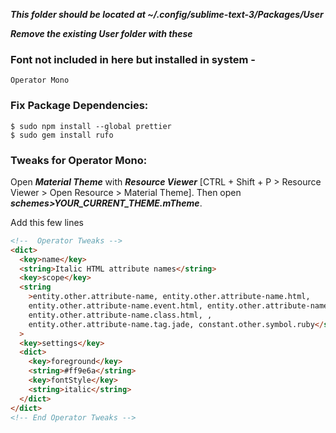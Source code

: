 **_This folder should be located at ~/.config/sublime-text-3/Packages/User_**

**_Remove the existing User folder with these_**

### Font not included in here but installed in system -

`Operator Mono`

### Fix Package Dependencies:

```console
$ sudo npm install --global prettier
$ sudo gem install rufo
```

### Tweaks for Operator Mono:

Open **_Material Theme_** with **_Resource Viewer_** [CTRL + Shift + P > Resource Viewer > Open Resource > Material Theme].
Then open **_schemes>YOUR_CURRENT_THEME.mTheme_**.

Add this few lines

```html
<!--  Operator Tweaks -->
<dict>
  <key>name</key>
  <string>Italic HTML attribute names</string>
  <key>scope</key>
  <string
    >entity.other.attribute-name, entity.other.attribute-name.html,
    entity.other.attribute-name.event.html, entity.other.attribute-name.id.html,
    entity.other.attribute-name.class.html, ,
    entity.other.attribute-name.tag.jade, constant.other.symbol.ruby</string
  >
  <key>settings</key>
  <dict>
    <key>foreground</key>
    <string>#ff9e6a</string>
    <key>fontStyle</key>
    <string>italic</string>
  </dict>
</dict>
<!-- End Operator Tweaks -->
```
